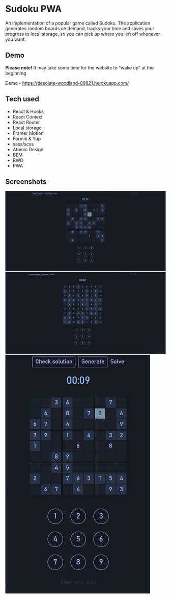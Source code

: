 # Sudoku PWA
An implementation of a popular game called Sudoku. The application generates random boards on demand, tracks your time and saves your progress to local storage, so you can pick up where you left off whenever you want.

## Demo
**Please note!** It may take some time for the website to "wake up" at the beginning

Demo -  https://desolate-woodland-09821.herokuapp.com/

## Tech used
* React & Hooks
* React Context
* React Router
* Local storage
* Framer Motion
* Formik & Yup
* sass/scss  
* Atomic Design
* BEM  
* RWD
* PWA

## Screenshots

![Main screen](public/screenshots/1.png?raw=true "Game screen")
![Board solved](public/screenshots/2.png?raw=true "Board solved")
![Mobile view](public/screenshots/3.png?raw=true "Mobile view")




